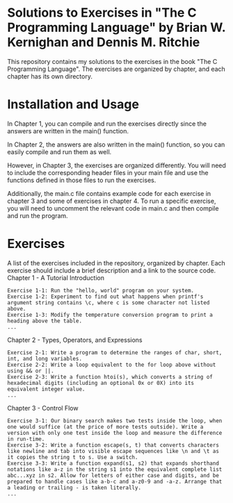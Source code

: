 # Solutions to Exercises in "The C Programming Language" by Brian W. Kernighan and Dennis M. Ritchie

This repository contains my solutions to the exercises in the book "The C Programming Language". The exercises are organized by chapter, and each chapter has its own directory.

# Installation and Usage

In Chapter 1, you can compile and run the exercises directly since the answers are written in the main() function.

In Chapter 2, the answers are also written in the main() function, so you can easily compile and run them as well.

However, in Chapter 3, the exercises are organized differently. You will need to include the corresponding header files in your main file and use the functions defined in those files to run the exercises.

Additionally, the main.c file contains example code for each exercise in chapter 3 and some of exercises in chapter 4. To run a specific exercise, you will need to uncomment the relevant code in main.c and then compile and run the program.

# Exercises

A list of the exercises included in the repository, organized by chapter. Each exercise should include a brief description and a link to the source code.
Chapter 1 - A Tutorial Introduction

    Exercise 1-1: Run the "hello, world" program on your system.
    Exercise 1-2: Experiment to find out what happens when printf's argument string contains \c, where c is some character not listed above.
    Exercise 1-3: Modify the temperature conversion program to print a heading above the table.
    ...

Chapter 2 - Types, Operators, and Expressions

    Exercise 2-1: Write a program to determine the ranges of char, short, int, and long variables.
    Exercise 2-2: Write a loop equivalent to the for loop above without using && or ||.
    Exercise 2-3: Write a function htoi(s), which converts a string of hexadecimal digits (including an optional 0x or 0X) into its equivalent integer value.
    ...

Chapter 3 - Control Flow

    Exercise 3-1: Our binary search makes two tests inside the loop, when one would suffice (at the price of more tests outside). Write a version with only one test inside the loop and measure the difference in run-time.
    Exercise 3-2: Write a function escape(s, t) that converts characters like newline and tab into visible escape sequences like \n and \t as it copies the string t to s. Use a switch.
    Exercise 3-3: Write a function expand(s1, s2) that expands shorthand notations like a-z in the string s1 into the equivalent complete list abc...xyz in s2. Allow for letters of either case and digits, and be prepared to handle cases like a-b-c and a-z0-9 and -a-z. Arrange that a leading or trailing - is taken literally.
    ...
